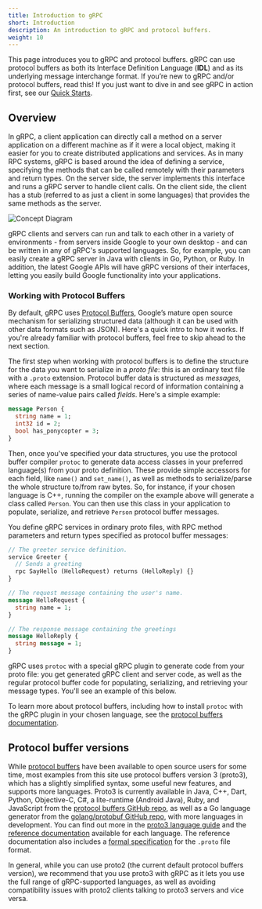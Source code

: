 ```yaml
---
title: Introduction to gRPC
short: Introduction
description: An introduction to gRPC and protocol buffers.
weight: 10
---
```


This page introduces you to gRPC and protocol buffers. gRPC can use
protocol buffers as both its Interface Definition Language (**IDL**) and as its underlying message
interchange format. If you’re new to gRPC and/or protocol buffers, read this!
If you just want to dive in and see gRPC in action first,
see our [Quick Starts](/docs/quickstart).

## Overview

In gRPC, a client application can directly call a method on a server application
on a different machine as if it were a local object, making it easier for you to
create distributed applications and services. As in many RPC systems, gRPC is
based around the idea of defining a service, specifying the methods that can be
called remotely with their parameters and return types. On the server side, the
server implements this interface and runs a gRPC server to handle client calls.
On the client side, the client has a stub (referred to as just a client in some
languages) that provides the same methods as the server.

![Concept Diagram](/img/landing-2.svg)

gRPC clients and servers can run and talk to each other in a variety of environments - from servers inside Google to your own desktop - and can be written in any of gRPC's supported languages. So, for example, you can easily create a gRPC server in Java with clients in Go, Python, or Ruby. In addition, the latest Google APIs will have gRPC versions of their interfaces, letting you easily build Google functionality into your applications.

### Working with Protocol Buffers

By default, gRPC uses [Protocol Buffers][], Google’s
mature open source mechanism for serializing structured data (although it
can be used with other data formats such as JSON). Here's a quick intro to how
it works. If you're already familiar with protocol buffers, feel free to skip
ahead to the next section.

The first step when working with protocol buffers is to define the structure
for the data you want to serialize in a *proto file*: this is an ordinary text
file with a `.proto` extension. Protocol buffer data is structured as
*messages*, where each message is a small logical record of information
containing a series of name-value pairs called *fields*. Here's a simple
example:

```proto
message Person {
  string name = 1;
  int32 id = 2;
  bool has_ponycopter = 3;
}
```

Then, once you've specified your data structures, you use the protocol buffer
compiler `protoc` to generate data access classes in your preferred language(s)
from your proto definition. These provide simple accessors for each field,
like `name()` and `set_name()`, as well as methods to serialize/parse
the whole structure to/from raw bytes. So, for instance, if your chosen
language is C++, running the compiler on the example above will generate a
class called `Person`. You can then use this class in your application to
populate, serialize, and retrieve `Person` protocol buffer messages.

You define gRPC services
in ordinary proto files, with RPC method parameters and return types specified as
protocol buffer messages:

```proto
// The greeter service definition.
service Greeter {
  // Sends a greeting
  rpc SayHello (HelloRequest) returns (HelloReply) {}
}

// The request message containing the user's name.
message HelloRequest {
  string name = 1;
}

// The response message containing the greetings
message HelloReply {
  string message = 1;
}
```

gRPC uses `protoc` with a special gRPC plugin to
generate code from your proto file: you get
generated gRPC client and server code, as well as the regular protocol buffer
code for populating, serializing, and retrieving your message types. You'll
see an example of this below.

To learn more about protocol buffers, including how to install `protoc` with the
gRPC plugin in your chosen language, see the [protocol buffers documentation][protocol buffers].

## Protocol buffer versions

While [protocol buffers][] have been available to open source users for some time,
most examples from this site use protocol buffers version 3 (proto3), which has
a slightly simplified syntax, some useful new features, and supports more
languages. Proto3 is currently available in Java, C++, Dart, Python,
Objective-C, C#, a lite-runtime (Android Java), Ruby, and JavaScript from the
[protocol buffers GitHub repo][], as well as a Go language generator from the
[golang/protobuf GitHub repo][], with more languages in development. You can
find out more in the [proto3 language guide][] and the [reference
documentation][] available for each language. The reference documentation also
includes a [formal specification][] for the `.proto` file format.

In general, while you can use proto2 (the current default protocol buffers
version), we recommend that you use proto3 with gRPC as it lets you use the
full range of gRPC-supported languages, as well as avoiding compatibility
issues with proto2 clients talking to proto3 servers and vice versa.

[formal specification]: https://developers.google.com/protocol-buffers/docs/reference/proto3-spec
[golang/protobuf GitHub repo]: https://github.com/golang/protobuf
[proto3 language guide]: https://developers.google.com/protocol-buffers/docs/proto3
[protocol buffers GitHub repo]: https://github.com/google/protobuf/releases
[protocol buffers]: https://developers.google.com/protocol-buffers/docs/overview
[reference documentation]: https://developers.google.com/protocol-buffers/docs/reference/overview
